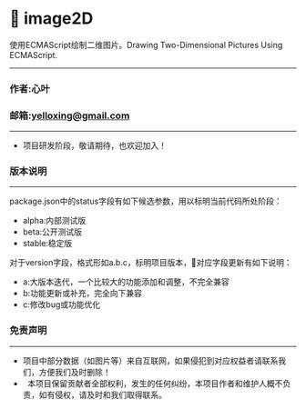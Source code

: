 # 🍇 image2D
使用ECMAScript绘制二维图片。Drawing Two-Dimensional Pictures Using ECMAScript.

****
### 作者:心叶
### 邮箱:yelloxing@gmail.com
****

- 项目研发阶段，敬请期待，也欢迎加入！

### 版本说明
------
package.json中的status字段有如下候选参数，用以标明当前代码所处阶段：
- alpha:内部测试版
- beta:公开测试版
- stable:稳定版

对于version字段，格式形如a.b.c，标明项目版本，对应字段更新有如下说明：
- a:大版本迭代，一个比较大的功能添加和调整，不完全兼容
- b:功能更新或补充，完全向下兼容
- c:修改bug或功能优化

### 免责声明
------
*   项目中部分数据（如图片等）来自互联网，如果侵犯到对应权益者请联系我们，方便我们及时删除！
*   本项目保留贡献者全部权利，发生的任何纠纷，本项目作者和维护人概不负责，如有侵权，请及时和我们取得联系。
